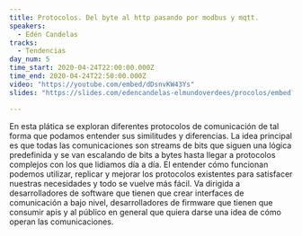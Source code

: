 ```yaml
---
title: Protocolos. Del byte al http pasando por modbus y mqtt.
speakers:
  - Edén Candelas
tracks:
  - Tendencias
day_num: 5
time_start: 2020-04-24T22:00:00.000Z
time_end: 2020-04-24T22:50:00.000Z
video: "https://youtube.com/embed/dDsnvKW43Ys"
slides: "https://slides.com/edencandelas-elmundoverdees/procolos/embed?style=light"

---
```


En esta plática se exploran diferentes protocolos de comunicación de tal forma que podamos entender sus similitudes y diferencias. 
La idea principal es que todas las comunicaciones son streams de bits que siguen una lógica predefinida y se van escalando de bits a bytes hasta llegar a protocolos complejos con los que lidiamos día a día. El entender cómo funcionan podemos utilizar, replicar y mejorar los protocolos existentes para satisfacer nuestras necesidades y todo se vuelve más fácil. Va dirigida a desarrolladores de software que tienen que crear interfaces de comunicación a bajo nivel, desarrolladores de firmware que tienen que consumir apis y al público en general que quiera darse una idea de cómo operan las comunicaciones.

